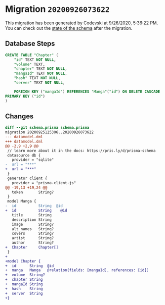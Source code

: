 # Migration `20200926073622`

This migration has been generated by Codevski at 9/26/2020, 5:36:22 PM.
You can check out the [state of the schema](./schema.prisma) after the migration.

## Database Steps

```sql
CREATE TABLE "Chapter" (
    "id" TEXT NOT NULL,
    "volume" TEXT,
    "chapter" TEXT NOT NULL,
    "mangaId" TEXT NOT NULL,
    "hash" TEXT NOT NULL,
    "server" TEXT NOT NULL,

    FOREIGN KEY ("mangaId") REFERENCES "Manga"("id") ON DELETE CASCADE ON UPDATE CASCADE,
PRIMARY KEY ("id")
)
```

## Changes

```diff
diff --git schema.prisma schema.prisma
migration 20200925125306..20200926073622
--- datamodel.dml
+++ datamodel.dml
@@ -2,9 +2,9 @@
 // learn more about it in the docs: https://pris.ly/d/prisma-schema
 datasource db {
   provider = "sqlite"
-  url = "***"
+  url = "***"
 }
 generator client {
   provider = "prisma-client-js"
@@ -19,13 +19,24 @@
   token       String?
 }
 model Manga {
-  id          String  @id
+  id          String    @id
   title       String
   description String
   image       String?
   alt_names   String?
   covers      String?
   artist      String?
   author      String?
+  Chapter     Chapter[]
 }
+
+model Chapter {
+  id      String  @id
+  manga   Manga   @relation(fields: [mangaId], references: [id])
+  volume  String?
+  chapter String
+  mangaId String
+  hash    String
+  server  String
+}
```


